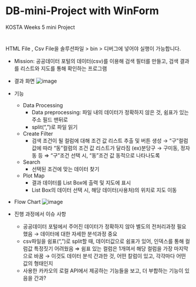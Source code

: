 # DB-mini-Project with WinForm
KOSTA Weeks 5 mini Project
# 
HTML File , Csv File을 솔루션파일 > bin > 디버그에 넣어야 실행이 가능합니다.

* Mission: 공공데이터 포털의 데이터(csv)를 이용해 검색 필터를 만들고, 검색 결과를 리스트와 지도를 통해 확인하는 프로그램
* 결과 화면
![image](https://user-images.githubusercontent.com/78033158/113406314-3f60c600-93e6-11eb-9189-e3dd3d23e3ab.png)
* 기능
  * Data Processing 
    * Data preprocessing: 파일 내의 데이터가 정확하지 않은 것, 쉼표가 있는 주소 필드 맨뒤로
    * split(“,”)로 파일 읽기
  * Create Filter
    * 검색 조건이 될 컬럼에 대해 조건 값 리스트 추출 및 버튼 생성
    → “구”컬럼 값에 따라 “동”컬럼의 조건 값 리스트가 달라짐 (ex)분당구 → 구미동, 정자동 등
    ⇒ “구”조건 선택 시, “동”조건 값 동적으로 나타나도록
  * Search
    * 선택된 조건에 맞는 데이터 찾기
  * Plot Map
    * 결과 데이터를 List Box에 출력 및 지도에 표시
    * List Box의 데이터 선택 시, 해당 데이터(사용처)의 위치로 지도 이동
* Flow Chart
![image](https://user-images.githubusercontent.com/78033158/113406628-c31ab280-93e6-11eb-82d5-31fefa8a8048.png)

* 진행 과정에서 이슈 사항
    * 공공데이터 포털에서 주어진 데이터가 정확하지 않아 별도의 전처리과정 필요했음
    → 데이터에 대한 자세한 분석과정 중요
    * csv파일을 쉼표(“,”)로 split할 때, 데이터값으로 쉼표가 있어, 인덱스를 통해 컬럼값 특정짓기 어려웠음
    ⇒ 쉼표 있는 컬럼은 1개여서 해당 컬럼을 가장 마지막으로 바꿈
    → 이것도 데이터 분석 간과한 것, 어떤 칼럼이 있고, 각각마다 어떤 값의 형태인지
    * 사용한 카카오의 로컬 API에서 제공하는 기능들을 보고, 더 부합하는 기능이 있음을 간과?
